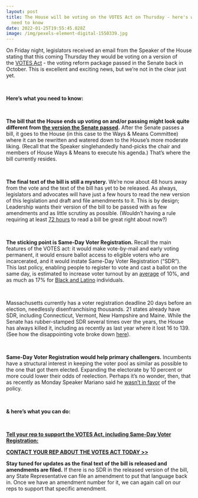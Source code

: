 ```yaml
---
layout: post
title: The House will be voting on the VOTES Act on Thursday - here's what you
  need to know
date: 2022-01-25T19:55:45.828Z
image: /img/pexels-element-digital-1550339.jpg
---
```

On Friday night, legislators received an email from the Speaker of the House stating that this coming Thursday they would be voting on a version of the [VOTES Act](https://actonmass.org/bills/same-voter-day-registration/?utm_medium=&emci=c615a540-067e-ec11-94f6-c896650d4442&emdi=ea000000-0000-0000-0000-000000000001&ceid={{ContactsEmailID}}) - the voting reform package passed in the Senate back in October. This is excellent and exciting news, but we’re not in the clear just yet. 

 

**Here’s what you need to know:**

 

**The bill that the House ends up voting on and/or passing might look quite different from [the version the Senate passed](https://malegislature.gov/Bills/192/S2554?utm_medium=&emci=c615a540-067e-ec11-94f6-c896650d4442&emdi=ea000000-0000-0000-0000-000000000001&ceid={{ContactsEmailID}}).** After the Senate passes a bill, it goes to the House (in this case to the Ways & Means Committee) where it can be rewritten and watered down to the House’s more moderate liking. (Recall that the Speaker singlehandedly hand-picks the chair and members of House Ways & Means to execute his agenda.) That’s where the bill currently resides.

 

**The final text of the bill is still a mystery.** We’re now about 48 hours away from the vote and the text of the bill has yet to be released. As always, legislators and advocates will have just a few hours to read the new version of this legislation and draft and file amendments to it. This is by design; Leadership wants their version of the bill to be passed with as few amendments and as little scrutiny as possible. (Wouldn’t having a rule requiring at least [72 hours](https://actonmass.org/the-campaign?utm_medium=&emci=c615a540-067e-ec11-94f6-c896650d4442&emdi=ea000000-0000-0000-0000-000000000001&ceid={{ContactsEmailID}}) to read a bill be great right about now?)

 

**The sticking point is Same-Day Voter Registration.** Recall the main features of the VOTES act: it would make vote-by-mail and early voting permanent, it would ensure ballot access to eligible voters who are incarcerated, and it would instate Same-Day Voter Registration (“SDR”). This last policy, enabling people to register to vote and cast a ballot on the same day, is estimated to increase voter turnout by an [average](https://www.boston.com/news/politics/2021/02/17/massachusetts-same-day-voter-registration/?utm_medium=&emci=c615a540-067e-ec11-94f6-c896650d4442&emdi=ea000000-0000-0000-0000-000000000001&ceid={{ContactsEmailID}}) of 10%, and as much as 17% for [Black and Latino](https://www.umass.edu/news/article/new-study-finds-states-same-day-voter-registration-have-higher-black-and-latinx?utm_medium=&emci=c615a540-067e-ec11-94f6-c896650d4442&emdi=ea000000-0000-0000-0000-000000000001&ceid={{ContactsEmailID}}) individuals. 

 

Massachusetts currently has a voter registration deadline 20 days before an election, needlessly disenfranchising thousands. 21 states already have SDR, including Connecticut, Vermont, New Hampshire and Maine. While the Senate has rubber-stamped SDR several times over the years, the House has always killed it, including as recently as last year where it lost 16 to 139. (See how the disappointing vote broke down [here](https://drive.google.com/file/d/14ukLFvEVauv5HBlphhyh9IykRln0b_1d/view?usp=sharing&utm_medium=&emci=c615a540-067e-ec11-94f6-c896650d4442&emdi=ea000000-0000-0000-0000-000000000001&ceid={{ContactsEmailID}})).

 

**Same-Day Voter Registration would help primary challengers.** Incumbents have a structural interest in keeping the voter pool as similar as possible to the one that got them elected. Expanding the electorate by 10 percent or more could lower their odds of reelection. Perhaps it’s no wonder, then, that as recently as Monday Speaker Mariano said he [wasn’t in favor](https://commonwealthmagazine.org/politics/same-day-voter-registration-could-be-sticking-point/?utm_medium=&emci=c615a540-067e-ec11-94f6-c896650d4442&emdi=ea000000-0000-0000-0000-000000000001&ceid={{ContactsEmailID}}) of the policy. 

 

**& here’s what you can do:**

 

**[Tell your rep to support the VOTES Act, including Same-Day Voter Registration:](https://actonmass.org/bills/same-voter-day-registration/?utm_medium=&emci=c615a540-067e-ec11-94f6-c896650d4442&emdi=ea000000-0000-0000-0000-000000000001&ceid={{ContactsEmailID}})**

**[CONTACT YOUR REP ABOUT THE VOTES ACT TODAY >>](https://actonmass.org/bills/same-voter-day-registration/?utm_medium=&emci=c615a540-067e-ec11-94f6-c896650d4442&emdi=ea000000-0000-0000-0000-000000000001&ceid={{ContactsEmailID}})**

**Stay tuned for updates as the final text of the bill is released and amendments are filed.** If there is no SDR in the released version of the bill, any State Representative can file an amendment to put that language back in. Once we have an amendment number for it, we can again call on our reps to support that specific amendment.